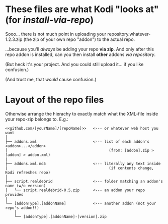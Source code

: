 # These files are what Kodi "looks at" (for *install-via-repo*)

Sooo... there is not much point in uploading your repository.whatever-1.2.3.zip (the zip of your own repo "addon") to the actual repo.

...because you'll *always* be adding your repo **via zip**.
And only after this repo addon is installed, can you then install **other** addons *via repository*.  

(But heck it's your project. And you could still upload it... if you like confusion.)

(And trust me, that *would* cause confusion.)

# Layout of the repo files
Otherwise arrange the hierachy to exactly match what the XML-file inside your repo-zip belongs to. E.g.:
```
<<github.com/[yourName]/[repoName]>>   <--- or whatever web host you want
│
├── addons.xml                         <--- list of each addon's <addon>...</addon>
│                                             (from: [addon].zip > [addon] > addon.xml)
|
├── addons.xml.md5                     <--- literally any text inside
|                                             (if contents change, Kodi refreshes repo)
│
├── script.realdebrid                  <--- folder matching an addon's name (w/o version)
│   └── script.realdebrid-0.5.zip      <--- an addon your repo provides 
│
└── [addonType].[addonName]            <--- another addon (not your repo's addon!!)
    │
    └── [addonType].[addonName]-[version].zip
```
